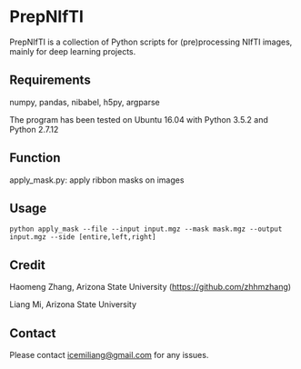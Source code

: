 # PrepNIfTI
PrepNIfTI is a collection of Python scripts for (pre)processing NIfTI images,
mainly for deep learning projects.

## Requirements
numpy, pandas, nibabel, h5py, argparse

The program has been tested on Ubuntu 16.04 with Python 3.5.2 and Python 2.7.12

## Function

apply_mask.py: apply ribbon masks on images

## Usage
```
python apply_mask --file --input input.mgz --mask mask.mgz --output input.mgz --side [entire,left,right]
```

## Credit
Haomeng Zhang, Arizona State University (https://github.com/zhhmzhang)

Liang Mi, Arizona State University

## Contact
Please contact icemiliang@gmail.com for any issues.
